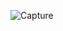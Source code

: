 ![Capture](https://user-images.githubusercontent.com/33928040/76994063-ddb4f180-6973-11ea-8ec9-952f1332e1bb.PNG)
